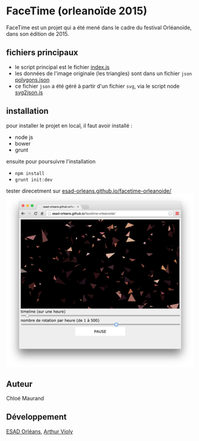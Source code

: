 # FaceTime (orleanoïde 2015)
FaceTime est un projet qui a été mené dans le cadre du festival Orléanoïde, dans son édition de 2015.

## fichiers principaux

- le script principal est le fichier [index.js](index.js)
- les données de l'image originale (les triangles) sont dans un fichier `json` [polygons.json](polygons.json)
- ce fichier `json` a été géré à partir d'un fichier `svg`, via le script node [svg2json.js](svg2json.js)

## installation

pour installer le projet en local, il faut avoir installé :

- node js
- bower
- grunt

ensuite pour poursuivre l'installation

- `npm install`
- `grunt init:dev`



tester direcetment sur [esad-orleans.github.io/facetime-orleanoide/](http://esad-orleans.github.io/facetime-orleanoide/)
![image](capture.png)

## Auteur
Chloé Maurand

## Développement
[ESAD Orléans](http://esad-orleans.fr), [Arthur Violy](http://violy.net)